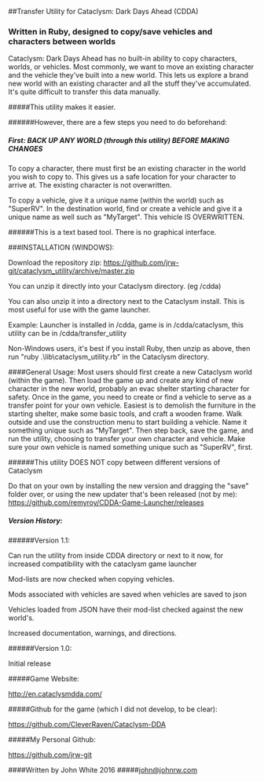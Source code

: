 ##Transfer Utility for Cataclysm: Dark Days Ahead (CDDA)
### Written in Ruby, designed to copy/save vehicles and characters between worlds

Cataclysm: Dark Days Ahead has no built-in ability to copy characters, worlds, or vehicles.
Most commonly, we want to move an existing character and the vehicle they've built into a new world.
This lets us explore a brand new world with an existing character and all the stuff they've accumulated.
It's quite difficult to transfer this data manually.

#####This utility makes it easier.

######However, there are a few steps you need to do beforehand:

##### First: BACK UP ANY WORLD (through this utility) BEFORE MAKING CHANGES

To copy a character, there must first be an existing character in the world you wish to copy to.
This gives us a safe location for your character to arrive at. The existing character is not overwritten.

To copy a vehicle, give it a unique name (within the world) such as "SuperRV". In the destination
world, find or create a vehicle and give it a unique name as well such as "MyTarget".
This vehicle IS OVERWRITTEN.

######This is a text based tool. There is no graphical interface.

###INSTALLATION (WINDOWS):

Download the repository zip:
https://github.com/jrw-git/cataclysm_utility/archive/master.zip

You can unzip it directly into your Cataclysm directory. (eg /cdda)

You can also unzip it into a directory next to the Cataclysm install.
This is most useful for use with the game launcher.

Example: Launcher is installed in /cdda, game is in /cdda/cataclysm, this utility can be in /cdda/transfer_utility

Non-Windows users, it's best if you install Ruby, then
unzip as above, then run
"ruby .\lib\cataclysm_utility.rb" in the Cataclysm directory.

####General Usage:
Most users should first create a new Cataclysm world (within the game). Then load the game up and create
any kind of new character in the new world, probably an evac shelter starting character for safety.
Once in the game, you need to create or find a vehicle to serve as a transfer point for your own vehicle.
Easiest is to demolish the furniture in the starting shelter, make some basic tools, and craft a wooden frame.
Walk outside and use the construction menu to start building a vehicle. Name it something unique
such as "MyTarget". Then step back, save the game, and run the utility, choosing to transfer your own
character and vehicle. Make sure your own vehicle is named something unique such as "SuperRV", first.

######This utility DOES NOT copy between different versions of Cataclysm

Do that on your own by installing the new version and dragging the "save" folder over,
or using the new updater that's been released (not by me):
 https://github.com/remyroy/CDDA-Game-Launcher/releases


##### Version History:

######Version 1.1:

Can run the utility from inside CDDA directory or next to it now,
for increased compatibility with the cataclysm game launcher

Mod-lists are now checked when copying vehicles.

Mods associated with vehicles are saved when vehicles are saved to json

Vehicles loaded from JSON have their mod-list checked against the new world's.

Increased documentation, warnings, and directions.

######Version 1.0:

Initial release


#####Game Website:

http://en.cataclysmdda.com/


#####Github for the game (which I did not develop, to be clear):

https://github.com/CleverRaven/Cataclysm-DDA


#####My Personal Github:

https://github.com/jrw-git


####Written by John White 2016
#####john@johnrw.com
